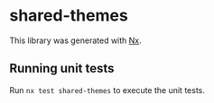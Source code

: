# shared-themes

This library was generated with [Nx](https://nx.dev).

## Running unit tests

Run `nx test shared-themes` to execute the unit tests.
